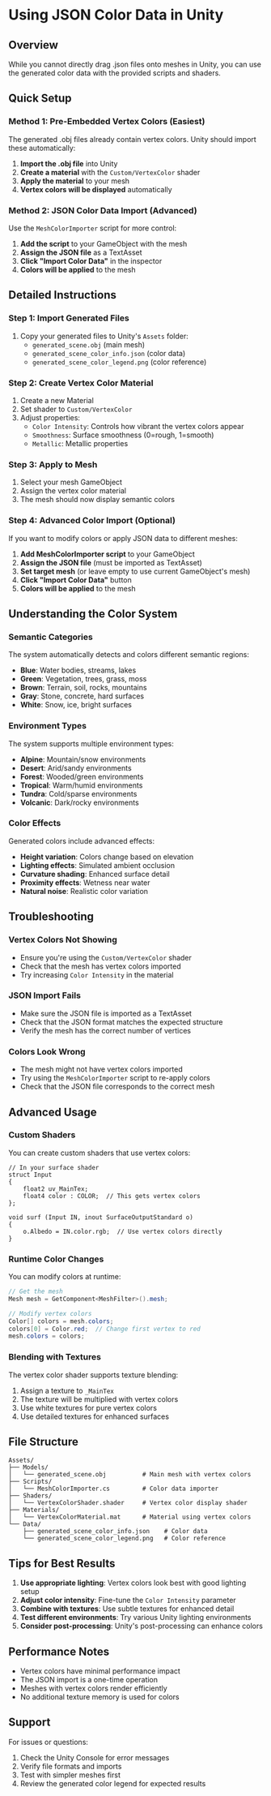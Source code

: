 # Using JSON Color Data in Unity

## Overview
While you cannot directly drag .json files onto meshes in Unity, you can use the generated color data with the provided scripts and shaders.

## Quick Setup

### Method 1: Pre-Embedded Vertex Colors (Easiest)
The generated .obj files already contain vertex colors. Unity should import these automatically:

1. **Import the .obj file** into Unity
2. **Create a material** with the `Custom/VertexColor` shader
3. **Apply the material** to your mesh
4. **Vertex colors will be displayed** automatically

### Method 2: JSON Color Data Import (Advanced)
Use the `MeshColorImporter` script for more control:

1. **Add the script** to your GameObject with the mesh
2. **Assign the JSON file** as a TextAsset
3. **Click "Import Color Data"** in the inspector
4. **Colors will be applied** to the mesh

## Detailed Instructions

### Step 1: Import Generated Files
1. Copy your generated files to Unity's `Assets` folder:
   - `generated_scene.obj` (main mesh)
   - `generated_scene_color_info.json` (color data)
   - `generated_scene_color_legend.png` (color reference)

### Step 2: Create Vertex Color Material
1. Create a new Material
2. Set shader to `Custom/VertexColor`
3. Adjust properties:
   - `Color Intensity`: Controls how vibrant the vertex colors appear
   - `Smoothness`: Surface smoothness (0=rough, 1=smooth)
   - `Metallic`: Metallic properties

### Step 3: Apply to Mesh
1. Select your mesh GameObject
2. Assign the vertex color material
3. The mesh should now display semantic colors

### Step 4: Advanced Color Import (Optional)
If you want to modify colors or apply JSON data to different meshes:

1. **Add MeshColorImporter script** to your GameObject
2. **Assign the JSON file** (must be imported as TextAsset)
3. **Set target mesh** (or leave empty to use current GameObject's mesh)
4. **Click "Import Color Data"** button
5. **Colors will be applied** to the mesh

## Understanding the Color System

### Semantic Categories
The system automatically detects and colors different semantic regions:
- **Blue**: Water bodies, streams, lakes
- **Green**: Vegetation, trees, grass, moss
- **Brown**: Terrain, soil, rocks, mountains
- **Gray**: Stone, concrete, hard surfaces
- **White**: Snow, ice, bright surfaces

### Environment Types
The system supports multiple environment types:
- **Alpine**: Mountain/snow environments
- **Desert**: Arid/sandy environments  
- **Forest**: Wooded/green environments
- **Tropical**: Warm/humid environments
- **Tundra**: Cold/sparse environments
- **Volcanic**: Dark/rocky environments

### Color Effects
Generated colors include advanced effects:
- **Height variation**: Colors change based on elevation
- **Lighting effects**: Simulated ambient occlusion
- **Curvature shading**: Enhanced surface detail
- **Proximity effects**: Wetness near water
- **Natural noise**: Realistic color variation

## Troubleshooting

### Vertex Colors Not Showing
- Ensure you're using the `Custom/VertexColor` shader
- Check that the mesh has vertex colors imported
- Try increasing `Color Intensity` in the material

### JSON Import Fails
- Make sure the JSON file is imported as a TextAsset
- Check that the JSON format matches the expected structure
- Verify the mesh has the correct number of vertices

### Colors Look Wrong
- The mesh might not have vertex colors imported
- Try using the `MeshColorImporter` script to re-apply colors
- Check that the JSON file corresponds to the correct mesh

## Advanced Usage

### Custom Shaders
You can create custom shaders that use vertex colors:
```hlsl
// In your surface shader
struct Input
{
    float2 uv_MainTex;
    float4 color : COLOR;  // This gets vertex colors
};

void surf (Input IN, inout SurfaceOutputStandard o)
{
    o.Albedo = IN.color.rgb;  // Use vertex colors directly
}
```

### Runtime Color Changes
You can modify colors at runtime:
```csharp
// Get the mesh
Mesh mesh = GetComponent<MeshFilter>().mesh;

// Modify vertex colors
Color[] colors = mesh.colors;
colors[0] = Color.red;  // Change first vertex to red
mesh.colors = colors;
```

### Blending with Textures
The vertex color shader supports texture blending:
1. Assign a texture to `_MainTex`
2. The texture will be multiplied with vertex colors
3. Use white textures for pure vertex colors
4. Use detailed textures for enhanced surfaces

## File Structure
```
Assets/
├── Models/
│   └── generated_scene.obj          # Main mesh with vertex colors
├── Scripts/
│   └── MeshColorImporter.cs         # Color data importer
├── Shaders/
│   └── VertexColorShader.shader     # Vertex color display shader
├── Materials/
│   └── VertexColorMaterial.mat      # Material using vertex colors
└── Data/
    ├── generated_scene_color_info.json    # Color data
    └── generated_scene_color_legend.png   # Color reference
```

## Tips for Best Results

1. **Use appropriate lighting**: Vertex colors look best with good lighting setup
2. **Adjust color intensity**: Fine-tune the `Color Intensity` parameter
3. **Combine with textures**: Use subtle textures for enhanced detail
4. **Test different environments**: Try various Unity lighting environments
5. **Consider post-processing**: Unity's post-processing can enhance colors

## Performance Notes

- Vertex colors have minimal performance impact
- The JSON import is a one-time operation
- Meshes with vertex colors render efficiently
- No additional texture memory is used for colors

## Support

For issues or questions:
1. Check the Unity Console for error messages
2. Verify file formats and imports
3. Test with simpler meshes first
4. Review the generated color legend for expected results 